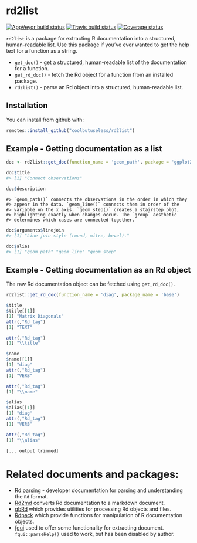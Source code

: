 
<!-- README.md is generated from README.Rmd. Please edit that file -->

# rd2list

[![AppVeyor build
status](https://ci.appveyor.com/api/projects/status/github/coolbutuseless/rd2list?branch=master&svg=true)](https://ci.appveyor.com/project/coolbutuseless/rd2list)
[![Travis build
status](https://travis-ci.org/coolbutuseless/rd2list.svg?branch=master)](https://travis-ci.org/coolbutuseless/rd2list)
[![Coverage
status](https://codecov.io/gh/coolbutuseless/rd2list/branch/master/graph/badge.svg)](https://codecov.io/github/coolbutuseless/rd2list?branch=master)

`rd2list` is a package for extracting R documentation into a structured,
human-readable list. Use this package if you’ve ever wanted to get the
help text for a function as a string.

  - `get_doc()` - get a structured, human-readable list of the
    documentation for a function.
  - `get_rd_doc()` - fetch the Rd object for a function from an
    installed package.
  - `rd2list()` - parse an Rd object into a structured, human-readable
    list.

## Installation

You can install from github
with:

``` r
remotes::install_github("coolbutuseless/rd2list")
```

## Example - Getting documentation as a list

``` r
doc <- rd2list::get_doc(function_name = 'geom_path', package = 'ggplot2')

doc$title
#> [1] "Connect observations"
```

``` r
doc$description
```

    #> `geom_path()` connects the observations in the order in which they
    #> appear in the data. `geom_line()` connects them in order of the
    #> variable on the x axis. `geom_step()` creates a stairstep plot,
    #> highlighting exactly when changes occur. The `group` aesthetic
    #> determines which cases are connected together.

``` r
doc$arguments$linejoin
#> [1] "Line join style (round, mitre, bevel)."
```

``` r
doc$alias
#> [1] "geom_path" "geom_line" "geom_step"
```

## Example - Getting documentation as an Rd object

The raw Rd documentation object can be fetched using `get_rd_doc()`.

``` r
rd2list::get_rd_doc(function_name = 'diag', package_name = 'base')
```

``` r
$title
$title[[1]]
[1] "Matrix Diagonals"
attr(,"Rd_tag")
[1] "TEXT"

attr(,"Rd_tag")
[1] "\\title"

$name
$name[[1]]
[1] "diag"
attr(,"Rd_tag")
[1] "VERB"

attr(,"Rd_tag")
[1] "\\name"

$alias
$alias[[1]]
[1] "diag"
attr(,"Rd_tag")
[1] "VERB"

attr(,"Rd_tag")
[1] "\\alias"

[... output trimmed]
```

# Related documents and packages:

  - [Rd parsing](https://developer.r-project.org/parseRd.pdf) -
    developer documentation for parsing and understanding the `Rd`
    format.
  - [Rd2md](https://cran.r-project.org/package=Rd2md) converts Rd
    documentation to a markdown document.
  - [gbRd](https://cran.r-project.org/package=gbRd) which provides
    utilities for processing Rd objects and files.
  - [Rdpack](https://cran.r-project.org/package=Rdpack) which provide
    functions for manipulation of R documentation objects.
  - [fgui](https://cran.r-project.org/package=fgui) used to offer some
    functionality for extracting document. `fgui::parseHelp()` used to
    work, but has been disabled by author.
